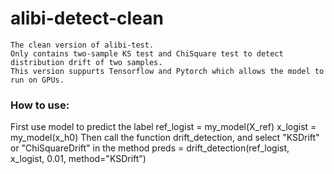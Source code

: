 # alibi-detect-clean
    The clean version of alibi-test.
    Only contains two-sample KS test and ChiSquare test to detect distribution drift of two samples.
    This version suppurts Tensorflow and Pytorch which allows the model to run on GPUs.

### How to use:
First use model to predict the label
    ref_logist = my_model(X_ref)
    x_logist = my_model(x_h0)
Then call the function drift_detection, and select "KSDrift" or "ChiSquareDrift" in the method
    preds = drift_detection(ref_logist, x_logist, 0.01, method="KSDrift")
